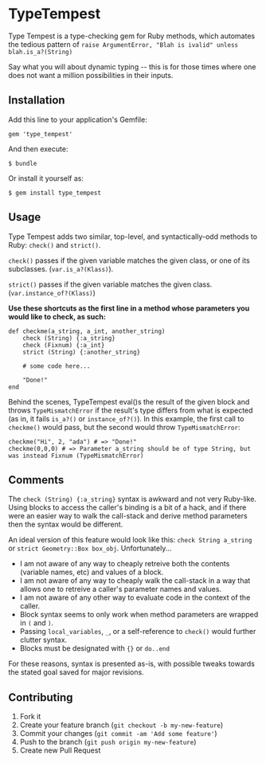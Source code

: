 # TypeTempest

Type Tempest is a type-checking gem for Ruby methods, which automates the tedious pattern of `raise ArgumentError, "Blah is ivalid" unless blah.is_a?(String)`

Say what you will about dynamic typing -- this is for those times where one does not want a million possibilities in their inputs.

## Installation

Add this line to your application's Gemfile:

    gem 'type_tempest'

And then execute:

    $ bundle

Or install it yourself as:

    $ gem install type_tempest

## Usage

Type Tempest adds two similar, top-level, and syntactically-odd methods to Ruby: `check()` and `strict()`.

`check()` passes if the given variable matches the given class, or one of its subclasses. (`var.is_a?(Klass)`).

`strict()` passes if the given variable matches the given class. (`var.instance_of?(Klass)`)

**Use these shortcuts as the first line in a method whose parameters you would like to check, as such:**


	def checkme(a_string, a_int, another_string)
		check (String) {:a_string}
		check (Fixnum) {:a_int}
		strict (String) {:another_string}

		# some code here...

		"Done!"
	end

Behind the scenes, TypeTempest eval()s the result of the given block and throws `TypeMismatchError` if the result's type differs from what is expected (as in, it fails `is_a?()` or `instance_of?()`). In this example, the first call to `checkme()` would pass, but the second would throw `TypeMismatchError`:


    checkme("Hi", 2, "ada") # => "Done!"
    checkme(0,0,0) # => Parameter a_string should be of type String, but was instead Fixnum (TypeMismatchError)

## Comments

The `check (String) {:a_string}` syntax is awkward and not very Ruby-like. Using blocks to access the caller's binding is a bit of a hack, and if there were an easier way to walk the call-stack and derive method parameters then the syntax would be different.

An ideal version of this feature would look like this: `check String a_string` or `strict Geometry::Box box_obj`. Unfortunately...

* I am not aware of any way to cheaply retreive both the contents (variable names, etc) and values of a block.
* I am not aware of any way to cheaply walk the call-stack in a way that allows one to retreive a caller's parameter names and values.
* I am not aware of any other way to evaluate code in the context of the caller.
* Block syntax seems to only work when method parameters are wrapped in `(` and `)`.
* Passing `local_variables`, `_`, or a self-reference to `check()` would further clutter syntax.
* Blocks must be designated with `{}` or `do..end`

For these reasons, syntax is presented as-is, with possible tweaks towards the stated goal saved for major revisions.

## Contributing

1. Fork it
2. Create your feature branch (`git checkout -b my-new-feature`)
3. Commit your changes (`git commit -am 'Add some feature'`)
4. Push to the branch (`git push origin my-new-feature`)
5. Create new Pull Request

